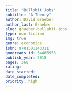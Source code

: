 ```yaml
---
title: "Bullshit Jobs"
subtitle: "A Theory"
author: David Graeber
author_last: Graeber
slug: graeber-bullshit-jobs
type: non-fiction
img: true
genre: economics
isbn: 9781501143311
goodreads_id: 34466958
publish_year: 2018
pages: 368
rating: 
date_started:
date_completed:
priority: high
---
```

